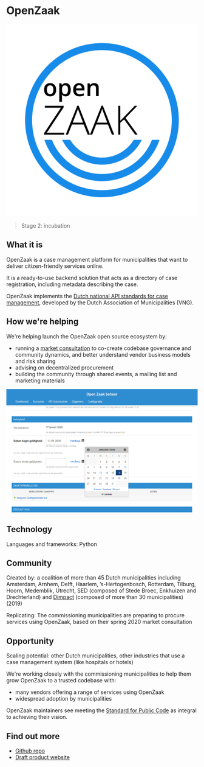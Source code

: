 # OpenZaak

![OpenZaak logo](../photos/openzaak-logo.svg)

> Stage 2: incubation

## What it is

OpenZaak is a case management platform for municipalities that want to deliver citizen-friendly services online.

It is a ready-to-use backend solution that acts as a directory of case registration, including metadata describing the case.

OpenZaak implements the [Dutch national API standards for case management](https://www.vngrealisatie.nl/producten/api-standaarden-zaakgericht-werken), developed by the Dutch Association of Municipalities (VNG).

## How we're helping

We're helping launch the OpenZaak open source ecosystem by:

* running a [market consultation](https://github.com/open-zaak/open-zaak-market-consultation/blob/develop/README.md) to co-create codebase governance and community dynamics, and better understand vendor business models and risk sharing
* advising on decentralized procurement
* building the community through shared events, a mailing list and marketing materials

![Screenshot of the OpenZaak user interface](../photos/openzaak-user-interface.png)

## Technology

Languages and frameworks: Python

## Community

Created by: a coalition of more than 45 Dutch municipalities including Amsterdam, Arnhem, Delft, Haarlem, ’s-Hertogenbosch, Rotterdam, Tilburg, Hoorn, Medemblik, Utrecht, SED (composed of Stede Broec, Enkhuizen and Drechterland) and [Dimpact](https://www.dimpact.nl/) (composed of more than 30 municipalities) (2019)

Replicating: The commissioning municipalities are preparing to procure services using OpenZaak, based on their spring 2020 market consultation

## Opportunity

Scaling potential: other Dutch municipalities, other industries that use a case management system (like hospitals or hotels)

We're working closely with the commissioning municipalities to help them grow OpenZaak to a trusted codebase with:

* many vendors offering a range of services using OpenZaak
* widespread adoption by municipalities

OpenZaak maintainers see meeting the [Standard for Public Code](https://standard.publiccode.net/) as integral to achieving their vision.

## Find out more

* [Github repo](https://github.com/open-zaak/open-zaak)
* [Draft product website](https://openzaak.org/)
